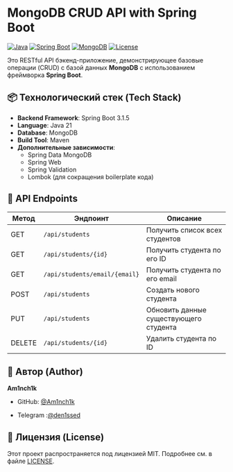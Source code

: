 # MongoDB CRUD API with Spring Boot

[![Java](https://img.shields.io/badge/Java-17+-blue?logo=openjdk)](https://openjdk.java.net/)
[![Spring Boot](https://img.shields.io/badge/Spring%20Boot-3.1.5-brightgreen?logo=springboot)](https://spring.io/projects/spring-boot)
[![MongoDB](https://img.shields.io/badge/MongoDB-7.0-green?logo=mongodb)](https://www.mongodb.com/)
[![License](https://img.shields.io/badge/License-MIT-yellow.svg)](https://opensource.org/licenses/MIT)

Это RESTful API бэкенд-приложение, демонстрирующее базовые операции (CRUD) с базой данных **MongoDB** с использованием фреймворка **Spring Boot**.

## 📦 Технологический стек (Tech Stack)

- **Backend Framework**: Spring Boot 3.1.5
- **Language**: Java 21
- **Database**: MongoDB
- **Build Tool**: Maven
- **Дополнительные зависимости**:
  - Spring Data MongoDB
  - Spring Web
  - Spring Validation
  - Lombok (для сокращения boilerplate кода)


## 📡 API Endpoints

| Метод | Эндпоинт                     | Описание                                  |
|-------|-------------------------------|-------------------------------------------|
| GET   | `/api/students`               | Получить список всех студентов            |
| GET   | `/api/students/{id}`          | Получить студента по его ID               |
| GET   | `/api/students/email/{email}` | Получить студента по его email            |
| POST  | `/api/students`               | Создать нового студента                   |
| PUT   | `/api/students`               | Обновить данные существующего студента    |
| DELETE| `/api/students/{id}`          | Удалить студента по ID                    |

## 👤 Автор (Author)
**Am1nch1k**

- GitHub: [@Am1nch1k](https://github.com/Am1nch1k)

- Telegram :[@den1ssed](https://web.telegram.org/k/#@den1ssed)

## 📜 Лицензия (License)

Этот проект распространяется под лицензией MIT. Подробнее см. в файле [LICENSE](LICENSE).
